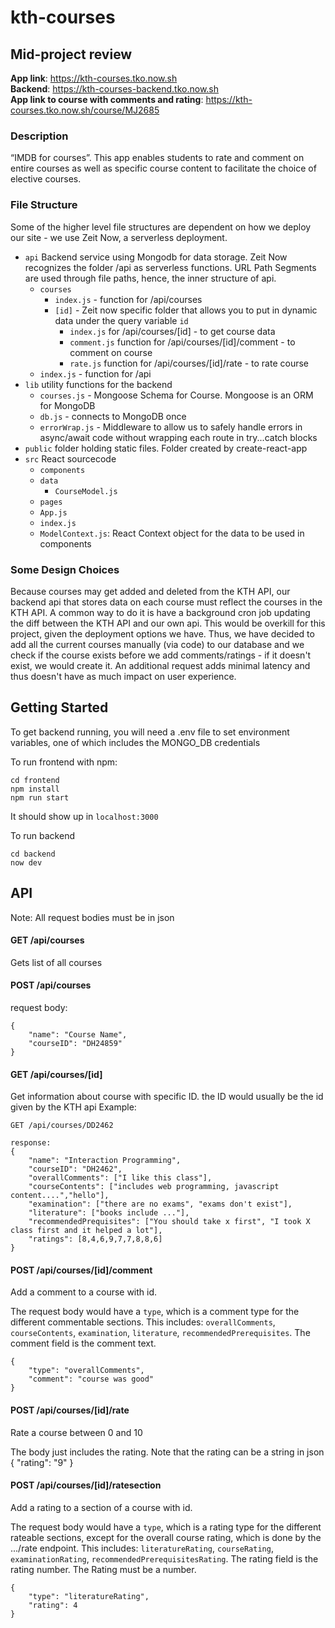 # kth-courses
## Mid-project review
**App link**: https://kth-courses.tko.now.sh  
**Backend**: https://kth-courses-backend.tko.now.sh  
**App link to course with comments and rating**: https://kth-courses.tko.now.sh/course/MJ2685  

### Description 
“IMDB for courses”. This app enables students to rate and comment on entire courses as well as specific course content to facilitate the choice of elective courses.

### File Structure
Some of the higher level file structures are dependent on how we deploy our site - we use Zeit Now, a serverless deployment. 
- `api` Backend service using Mongodb for data storage. Zeit Now recognizes the folder /api as serverless functions. URL Path Segments are used through file paths, hence, the inner structure of api. 
    - `courses`
        - `index.js` - function for /api/courses
        - `[id]` - Zeit now specific folder that allows you to put in dynamic data under the query variable `id`
            - `index.js` for /api/courses/[id] - to get course data
            - `comment.js` function for /api/courses/[id]/comment - to comment on course
            - `rate.js` function for /api/courses/[id]/rate - to rate course
    - `index.js` - function for /api
- `lib` utility functions for the backend
    - `courses.js` - Mongoose Schema for Course. Mongoose is an ORM for MongoDB
    - `db.js` - connects to MongoDB once
    - `errorWrap.js` - Middleware to allow us to safely handle errors in async/await code without wrapping each route in try...catch blocks
- `public` folder holding static files. Folder created by create-react-app
- `src` React sourcecode
    - `components`
    - `data`
        - `CourseModel.js`
    - `pages`
    - `App.js`
    - `index.js`
    - `ModelContext.js`: React Context object for the data to be used in components


### Some Design Choices
Because courses may get added and deleted from the KTH API, our backend api that stores data on each course must reflect the courses in the KTH API. A common way to do it is have a background cron job updating the diff between the KTH API and our own api. This would be overkill for this project, given the deployment options we have. Thus, we have decided to add all the current courses manually (via code) to our database and we check if the course exists before we add comments/ratings - if it doesn't exist, we would create it. An additional request adds minimal latency and thus doesn't have as much impact on user experience. 

## Getting Started
To get backend running, you will need a .env file to set environment variables, one of which includes the MONGO_DB credentials

To run frontend with npm:
```
cd frontend
npm install
npm run start
```

It should show up in `localhost:3000`

To run backend
```
cd backend
now dev
```

## API
Note: All request bodies must be in json

#### GET /api/courses
Gets list of all courses


#### POST /api/courses
request body:
```
{
    "name": "Course Name",
    "courseID": "DH24859"
}
```

#### GET /api/courses/[id]
Get information about course with specific ID. the ID would usually be the id given by the KTH api
Example:
```
GET /api/courses/DD2462

response:
{
    "name": "Interaction Programming",
    "courseID": "DH2462",
    "overallComments": ["I like this class"],
    "courseContents": ["includes web programming, javascript content....","hello"],
    "examination": ["there are no exams", "exams don't exist"],
    "literature": ["books include ..."],
    "recommendedPrequisites": ["You should take x first", "I took X class first and it helped a lot"],
    "ratings": [8,4,6,9,7,7,8,8,6]
}
```

#### POST /api/courses/[id]/comment
Add a comment to a course with id.

The request body would have a `type`, which is a comment type for the different commentable sections. This includes: `overallComments`, `courseContents`, `examination`, `literature`, `recommendedPrerequisites`. The comment field is the comment text.
```
{
    "type": "overallComments",
    "comment": "course was good"
}
```


#### POST /api/courses/[id]/rate
Rate a course between 0 and 10

The body just includes the rating. Note that the rating can be a string in json
{
    "rating": "9"
}


#### POST /api/courses/[id]/ratesection
Add a rating to a section of a course with id.

The request body would have a `type`, which is a rating type for the different rateable sections, except for the overall course rating, which is done by the .../rate endpoint. This includes: `literatureRating`, `courseRating`, `examinationRating`, `recommendedPrerequisitesRating`. The rating field is the rating number. The Rating must be a number.
```
{
    "type": "literatureRating",
    "rating": 4
}
```